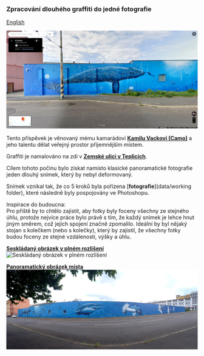### Zpracování dlouhého graffiti do jedné fotografie
[English](data/README[en].md)

![Google map](data/2024-07-27_14-45-05.jpg)

Tento příspěvek je věnovaný mému kamarádovi [**Kamilu Vackovi (Camo)**](https://www.vacekdesign.com) a jeho talentu dělat veřejný prostor příjemnějším místem.

Graffiti je namalováno na zdi v [**Zemské ulici v Teplicích**](https://www.google.com/maps/@50.6577723,13.8362357,3a,75y,233.75h,82.15t/data=!3m7!1e1!3m5!1sESP8tkQMhFuP7C-8dOMblg!2e0!6shttps:%2F%2Fstreetviewpixels-pa.googleapis.com%2Fv1%2Fthumbnail%3Fpanoid%3DESP8tkQMhFuP7C-8dOMblg%26cb_client%3Dmaps_sv.tactile.gps%26w%3D203%26h%3D100%26yaw%3D51.351086%26pitch%3D0%26thumbfov%3D100!7i16384!8i8192?hl=cs-CZ&coh=205409&entry=ttu).

Cílem tohoto počinu bylo získat namísto klasické panoramatické fotografie jeden dlouhý snímek, který by nebyl deformovaný.

Snímek vznikal tak, že co 5 kroků byla pořízena [**fotografie**](data/working folder), které následně byly pospojovány ve Photoshopu.

Inspirace do budoucna:  
Pro příště by to chtělo zajistit, aby fotky byly foceny všechny ze stejného úhlu, protože nejvíce práce bylo právě s tím, že každý snímek je lehce hnut jiným směrem, což jejich spojení značně zpomalilo.
Ideální by byl nějaký stojan s kolečkem (nebo s kolečky), který by zajistil, že všechny fotky budou foceny ze stejné vzdálenosti, výšky a úhlu.

[**Seskládaný obrázek v plném rozlišení**](data/Camo-Whale.jpg)  
![**Seskládaný obrázek v plném rozlišení**](data/Camo-Whale.jpg)  

[**Panoramatický obrázek místa**](data/20240724_180207.jpg)
![**Panoramatický obrázek místa**](data/20240724_180207.jpg)
